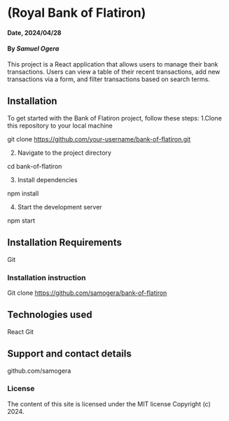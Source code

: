# (Royal Bank of Flatiron)

#### Date, 2024/04/28

#### By *Samuel Ogera*
This project is a React application that allows users to manage their bank transactions. Users can view a table of their recent transactions, add new transactions via a form, and filter transactions based on search terms.

## Installation
To get started with the Bank of Flatiron project, follow these steps:
1.Clone this repository to your local machine

git clone https://github.com/your-username/bank-of-flatiron.git

2. Navigate to the project directory

cd bank-of-flatiron

3. Install dependencies

npm install

4. Start the development server

npm start


## Installation Requirements
Git

### Installation instruction
Git clone https://github.com/samogera/bank-of-flatiron

## Technologies used
React
Git

## Support and contact details
github.com/samogera

### License
The content of this site is licensed under the MIT license
Copyright (c) 2024.



















